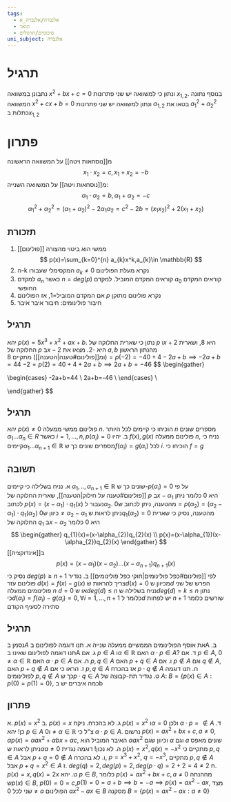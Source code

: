 ```yaml
---
tags:
  - אלגברה/אלגברה_א
  - תואר
  - סיכומים/תרגולים
uni_subject: אלגברה
---
```

# תרגיל
נתבונן במשוואה $x^{2}+bx+c=0$ ונתון כי למשוואה יש שני פתרונות $x_{1,2}$. בנוסף נתונה המשוואה $x^{2}+cx+b=0$ ונתון למשוואה יש שני פתרונות $\alpha_{1,2}$ בטאו את $a_{1}^{2}+\alpha_{2}^{2}$ כתלות ב$x_{1,2}$
# פתרון
מ[[נוסחאות ויטה]] על המשוואה הראשונה
$$
x_{1}\cdot x_{2}=c, x_{1}+x_{2}=-b
$$
מ[[נוסחאות ויטה]] על המשוואה השנייה:
$$
\alpha_{1}\cdot \alpha_{2}=b,\alpha_{1}+\alpha_{2}=-c
$$
$$
\alpha_{1}^{2}+\alpha_{2}^{2}=(\alpha_{1}+\alpha_{2})^{2}-2\alpha_{1}\alpha_{2}=c^{2}-2b=(x_{1}x_{2})^{2}+2(x_{1}+x_{2})
$$
## תזכורת
1. [[פולינום]] ממשי הוא ביטוי מהצורה
$$
p(x)=\sum_{k=0}^{n} a_{k}x^k,a_{k}\in \mathbb{R}
$$
2. ה-k המקסימלי שעבורו $a_{k}\neq 0$ נקרא מעלת הפולינום
3. למקדם $a_{n}$ כאשר $n=deg(p)$ קוראים המקדם המוביל. למקדם $a_{0}$ קוראים המקדם החופשי
4. אם המקדם המוביל=1, אז הפולינום $p$ נקרא פולינום מתוקן
5. חיבור פולינומים: חיבור איבר איבר
## תרגיל
יהא $p(x)=5x^{3}+x^{2}+ax+b$. נתון כי שארית החלוקה של $p$ ו$x+2$ היא 8, ושארית החלוקה של $p$ ב$x-2$ היא -2. מצאו את $a,b$
מהנתון הראשון (ומ[[פולינום#טענה|הטענה]]) מתקיים
$8=p(-2)=-40+4-2a+b\implies-2a+b=44$
$-2=p(2)=40+4+2a+b\implies 2a+b=-46$
$$
\begin{gather}

\begin{cases}
-2a+b=44 \\
2a+b=-46 \\
\end{cases} \\

\end{gather}
$$
## תרגיל
יהא $p(x)\neq 0$ פולינום ממשי ממעלה $n$. הוכיחו כי קיימים לכל היותר $n$ מספרים שונים $\alpha_{1}\dots \alpha_{n}\in R$ כאשר $i=1,\dots,n, p(\alpha_{i})=0$
ב. יהיו $f(x),g(x)$ פולינום ממעלה $n$, נניח כי קיימים$\alpha_{1}\dots \alpha_{n+1}\in \mathbb{R}$ מספרים שונים כך ש$f(\alpha_{i})=g(\alpha _{i})$ לכל $i$. הוכיחו כי $f=g$
## תשובה
א.
נניח בשלילה כי קיימים $\alpha_{1},..,\alpha_{n+1}\in \mathbb{R}$ שונים כך ש-$p(\alpha_{i})=0$ 
על פי [[פולינום#טענה על חילוק|הטענה]], שארית החלוקה של $p$ ב$x-\alpha_{1}$ היא 0
כלומר ניתן לכתוב $p(x)=(x-\alpha_{1})\cdot q_{1}(x)$
נעבור ל$\alpha_{2}$. מהטענה, ניתן לכתוב ש$0=p(\alpha_{2})=(\alpha_{2}-\alpha_{1})\cdot q_{1}(\alpha_{2})$
כיוון ש$0\neq \alpha_{2}-\alpha_{1}$ ניתן לראות ש$q_{1}(\alpha_{2})=0$
מהטענה, נסיק כי שארית החלוקה של $q_{1}$ ב$x-\alpha_{2}$ היא 0
כלומר
$$
\begin{gather}
q_{1}(x)=(x-\alpha_{2})q_{2}(x) \\
p(x)=(x-\alpha_{1})(x-\alpha_{2})q_{2}(x)
\end{gather}
$$
ב[[אינדוקציה]]
$$
p(x)=(x-\alpha_{1})(x-\alpha_{2})\dots(x-\alpha_{n+1})q_{n+1}(x)
$$
נסיק כי $deg(p)\geq n+1$ לפי [[פולינום#כפל פולינומים|חוקי כפל פולינומים]]
ב.
נגדיר פולינום עזר $d(x)=f(x)-g(x)$
צריך להראות ש$d(x)=0$ מכיוון ש$d$ הפרש של שני פולינומים ממעלה $n$ $d=0$ או ש$deg(d)\leq n$
נניח בשלילה ש$deg(d)=k\leq n$
נתון כי$d(\alpha_{i})=f(\alpha_{i})-g(\alpha_{i})=0,\forall i=1,\dots,n+1$
כלומר ל$d$ יש לפחות $n+1$ שורשים כלומר סתירה לסעיף הקודם
## תרגיל
נסמן ב$A$ את אוסף הפולינומים הממשיים ממעלה שנייה
א. תנו דוגמה לפולינום בA
ב. תנו דוגמה לפולינום שאינו בA
ג. אם $p \in A$ ו$\alpha \in \mathbb{R}$ האם $\alpha \cdot p \in A$?
ד. אם $p \in A$, $0\neq \alpha \in \mathbb{R}$ האם $\alpha \cdot p \in A$
ה. אם $p,q\in A$ האם $p+q\in A$
ו. אם $p\not\in A$ וגם $q \not\in A$, האם $p+q\not\in A$
ז. הראו כי אם $p,q \in A$ אז בהכרח $p\cdot q\not\in A$
ח. תנו דוגמה לפולינומים $p,q \not\in A$ כך ש$p\cdot q \in A$
ט. נגדיר תת-קבוצה של $A$: $B=\{p(x)\in A:p(0)=p(1)=0\}$, כמה איברים יש בb
## פתרון
א. $p(x)=x^{2}$
ב. $p(x)=x$
ג. לא בהכרח. ניקח $p(x)=x^{2}$ ו$\alpha=0$ ולכן $\alpha \cdot p=\not\in A$
ד. כן! יהא $p \in A$ ו$0 \neq \alpha \in \mathbb{R}$ צ"ל כי $\alpha \cdot p \in A$. נרשום $p(x)=ax^{2}+bx+c, a\neq 0$, $\alpha p(x)=\alpha ax^{2}+\alpha bx+\alpha c$, האיבר המוביל הוא $\alpha ax^{2}$ וכיוון שגם $\alpha$ וגם $a$ שונים מאפס ניתן לראות ש$\alpha a\neq0$
ה. לא נכון! דוגמה נגדית $p(x) = x^{2}, q(x)=-x^{2}$
מתקיים כי $p,q \in A$ אבל $p+q=0 \not\in A$
ו. לא בהכרח, $p=x^{3}+x^{2}$, $q=-x^{3}$, מתקיים $p,q \not\in A$ אבל $p+q =x^{2}\in A$
ז. $deg(q)=2,deg(p)=2,deg(p\cdot q)=2+2=4\neq2$
ח. $p(x)=x,q(x)=2x$
ט. יהא $p \in B$, כלומר $p(x)=ax^{2}+bx+c,a\neq0$ מההנחה ש$p(x) \in B$, $p(0)=0=c$,$p(1)=0=a+b\implies b=-a\implies p(x)=ax^{2}-ax$, מצד שני לכל $0\neq a$ הפולינום $ax^{2}-ax \in B$
מסקנה $B=\left\{ p(x)=ax^{2}-ax:a \neq0 \right\}$